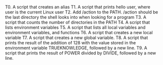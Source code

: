 T0. A script that creates an alias
T1. A script that prints hello user, where user is the current Linux user
T2. Add /action to the PATH. /action should be the last directory the shell looks into when looking for a program
T3. A script that counts the number of directories in the PATH
T4. A script that lists environment variables
T5. A script that lists all local variables and environment variables, and functions
T6. A script that creates a new local variable
T7. A script that creates a new global variable.
T8. A script that prints the result of the addition of 128 with the value stored in the environment variable TRUEKNOWLEDGE, followed by a new line.
T9. A script that prints the result of POWER divided by DIVIDE, followed by a new line.

